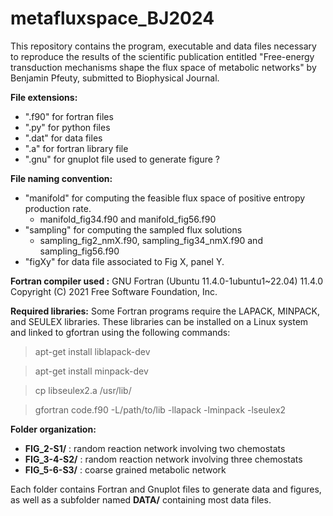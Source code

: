 # metafluxspace_BJ2024

This repository contains the program, executable and data files necessary to reproduce the results of the scientific publication entitled "Free-energy transduction mechanisms shape the flux space of metabolic networks" by Benjamin Pfeuty, submitted to Biophysical Journal.

**File extensions:**
- ".f90" for fortran files
- ".py" for python files
- ".dat" for data files
- ".a" for fortran library file
- ".gnu" for gnuplot file used to generate figure ?
  
**File naming convention:**
- "manifold" for computing the feasible flux space of positive entropy production rate.
  - manifold_fig34.f90 and manifold_fig56.f90
- "sampling" for computing the sampled flux solutions
  - sampling_fig2_nmX.f90, sampling_fig34_nmX.f90 and sampling_fig56.f90
- "figXy" for data file associated to Fig X, panel Y.
  
**Fortran compiler used :**
GNU Fortran (Ubuntu 11.4.0-1ubuntu1~22.04) 11.4.0
Copyright (C) 2021 Free Software Foundation, Inc.

**Required libraries:**
Some Fortran programs require the LAPACK, MINPACK, and SEULEX libraries. These libraries can be installed on a Linux system and linked to gfortran using the following commands:
> apt-get install liblapack-dev

> apt-get install minpack-dev

> cp libseulex2.a /usr/lib/

> gfortran code.f90 -L/path/to/lib -llapack -lminpack -lseulex2
 
**Folder organization:**
- **FIG_2-S1/** : random reaction network involving two chemostats
- **FIG_3-4-S2/** : random reaction network involving three chemostats
- **FIG_5-6-S3/** : coarse grained metabolic network
  
Each folder contains Fortran and Gnuplot files to generate data and figures, as well as a subfolder named **DATA/** containing most data files.

